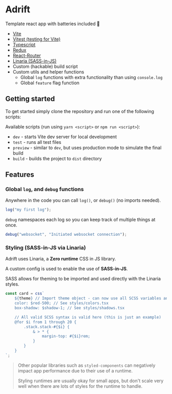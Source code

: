 # Adrift

Template react app with batteries included 🔋

-   [Vite](https://vitejs.dev)
-   [Vitest (testing for Vite)](https://vitest.dev/)
-   [Typescript](https://www.typescriptlang.org)
-   [Redux](https://redux.js.org)
-   [React-Router](https://reactrouter.com)
-   [Linaria (SASS-in-JS)](https://github.com/callstack/linaria)
-   Custom (hackable) build script
-   Custom utils and helper functions
    -   Global `log` functions with extra functionality than using `console.log`
    -   Global `feature` flag function

## Getting started

To get started simply clone the repository and run one of the following scripts:

Available scripts (run using `yarn <script>` or `npm run <script>`):

-   `dev` - starts Vite dev server for local development
-   `test` - runs all test files
-   `preview` - similar to `dev`, but uses production mode to simulate the final build
-   `build` - builds the project to `dist` directory

## Features

### Global `log`, and `debug` functions

Anywhere in the code you can call `log()`, or `debug()` (no imports needed).

```js
log("my first log");
```

`debug` namespaces each log so you can keep track of multiple things at once.

```js
debug("websocket", "Initiated websocket connection");
```

### Styling (SASS-in-JS via Linaria)

Adrift uses Linaria, a **Zero runtime** CSS in JS library.

A custom config is used to enable the use of **SASS-in-JS**.

SASS allows for theming to be imported and used directly with the Linaria styles.

```js
const card = css`
	${theme} // Import theme object - can now use all SCSS variables and mixins set in styles/theme.ts
	color: $red-500; // See styles/colors.tsx
	box-shadow: $shadow-1; // See styles/shadows.tsx

	// All valid SCSS syntax is valid here (this is just an example)
	@for $i from 1 through 20 {
		.stack.stack-#{$i} {
			& > * {
				margin-top: #{$i}rem;
			}
		}
	}
`;
```

> Other popular libraries such as `styled-components` can negatively impact app performance due to their use of a runtime.
>
> Styling runtimes are usually okay for small apps, but don't scale very well when there are lots of styles for the runtime to handle.
